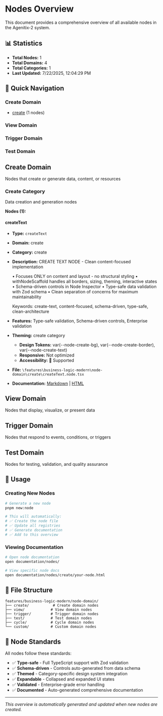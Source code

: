 # Nodes Overview

This document provides a comprehensive overview of all available nodes in the Agenitix-2 system.

## 📊 Statistics

- **Total Nodes:** 1
- **Total Domains:** 4
- **Total Categories:** 1
- **Last Updated:** 7/22/2025, 12:04:29 PM

## 🎯 Quick Navigation

### Create Domain
- [create](#create-create) (1 nodes)

### View Domain

### Trigger Domain

### Test Domain

## Create Domain

Nodes that create or generate data, content, or resources

### Create Category

Data creation and generation nodes

**Nodes (1):**

#### createText

- **Type:** `createText`
- **Domain:** create
- **Category:** create
- **Description:** CREATE TEXT NODE - Clean content-focused implementation
 
  • Focuses ONLY on content and layout - no structural styling
  • withNodeScaffold handles all borders, sizing, theming, interactive states
  • Schema-driven controls in Node Inspector
  • Type-safe data validation with Zod schema
  • Clean separation of concerns for maximum maintainability
 
  Keywords: create-text, content-focused, schema-driven, type-safe, clean-architecture
- **Features:** Type-safe validation, Schema-driven controls, Enterprise validation
- **Theming:** create category
  - **Design Tokens:** var(--node-create-bg), var(--node-create-border), var(--node-create-text)
  - **Responsive:**  Not optimized
  - **Accessibility:** 🎯 Supported
- **File:** `\features\business-logic-modern\node-domain\create\createText.node.tsx`
- **Documentation:** [Markdown](./create/createText.md) | [HTML](./create/createText.html)

## View Domain

Nodes that display, visualize, or present data

## Trigger Domain

Nodes that respond to events, conditions, or triggers

## Test Domain

Nodes for testing, validation, and quality assurance

## 🚀 Usage

### Creating New Nodes

```bash
# Generate a new node
pnpm new:node

# This will automatically:
# ✅ Create the node file
# ✅ Update all registries  
# ✅ Generate documentation
# ✅ Add to this overview
```

### Viewing Documentation

```bash
# Open node documentation
open documentation/nodes/

# View specific node docs
open documentation/nodes/create/your-node.html
```

## 📁 File Structure

```
features/business-logic-modern/node-domain/
├── create/           # Create domain nodes
├── view/            # View domain nodes
├── trigger/         # Trigger domain nodes
├── test/            # Test domain nodes
├── cycle/           # Cycle domain nodes
└── custom/          # Custom domain nodes
```

## 🎨 Node Standards

All nodes follow these standards:

- ✅ **Type-safe** - Full TypeScript support with Zod validation
- ✅ **Schema-driven** - Controls auto-generated from data schema
- ✅ **Themed** - Category-specific design system integration
- ✅ **Expandable** - Collapsed and expanded UI states
- ✅ **Validated** - Enterprise-grade error handling
- ✅ **Documented** - Auto-generated comprehensive documentation

---

*This overview is automatically generated and updated when new nodes are created.*
